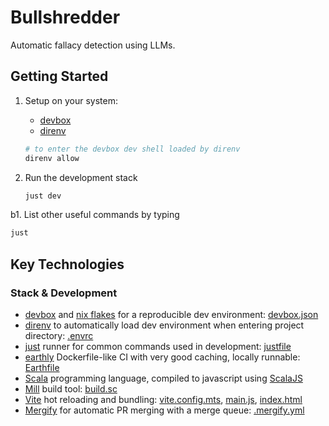 # Bullshredder

Automatic fallacy detection using LLMs.

## Getting Started

1. Setup on your system:

   - [devbox](https://www.jetpack.io/devbox)
   - [direnv](https://direnv.net/)

   ```bash
   # to enter the devbox dev shell loaded by direnv
   direnv allow
   ```

1. Run the development stack

   ```bash
   just dev
   ```

b1. List other useful commands by typing

   ```bash
   just
   ```

## Key Technologies

### Stack & Development

- [devbox](https://www.jetpack.io/devbox) and [nix flakes](https://zero-to-nix.com/concepts/flakes) for a reproducible dev environment: [devbox.json](devbox.json)
- [direnv](https://direnv.net/) to automatically load dev environment when entering project directory: [.envrc](.envrc)
- [just](https://github.com/casey/just) runner for common commands used in development: [justfile](justfile)
- [earthly](https://docs.earthly.dev/) Dockerfile-like CI with very good caching, locally runnable: [Earthfile](Earthfile)
- [Scala](https://www.scala-lang.org/) programming language, compiled to javascript using [ScalaJS](https://www.scala-js.org/)
- [Mill](https://mill-build.com) build tool: [build.sc](build.sc)
- [Vite](https://vitejs.dev) hot reloading and bundling: [vite.config.mts](vite.config.mts), [main.js](main.js), [index.html](index.html)
- [Mergify](https://docs.mergify.com/) for automatic PR merging with a merge queue: [.mergify.yml](.mergify.yml)
